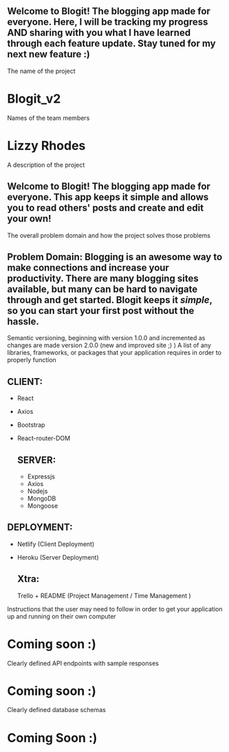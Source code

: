 


## Welcome to Blogit! The blogging app made for everyone. Here, I will be tracking my progress AND sharing with you what I have learned through each feature update. Stay tuned for my next new feature :)


The name of the project
# Blogit_v2

Names of the team members
# Lizzy Rhodes
A description of the project
## Welcome to Blogit! The blogging app made for everyone. This app keeps it simple and allows you to read others' posts and create and edit your own! 
The overall problem domain and how the project solves those problems
## Problem Domain: Blogging is an awesome way to make connections and increase your productivity. There are many blogging sites available, but many can be hard to navigate through and get started. Blogit keeps it *simple*, so you can start your first post without the hassle. 
Semantic versioning, beginning with version 1.0.0 and incremented as changes are made
version 2.0.0 (new and improved site ;) )
A list of any libraries, frameworks, or packages that your application requires in order to properly function
  ## CLIENT:
- React
- Axios
- Bootstrap
- React-router-DOM
  

  ## SERVER:
  - Expressjs
  - Axios
  - Nodejs
  - MongoDB
  - Mongoose


## DEPLOYMENT:
- Netlify (Client Deployment)
- Heroku (Server Deployment)

  ## Xtra:
  Trello + README (Project Management / Time Management )

Instructions that the user may need to follow in order to get your application up and running on their own computer
# Coming soon :)

Clearly defined API endpoints with sample responses
# Coming soon :)
Clearly defined database schemas

# Coming Soon :)




